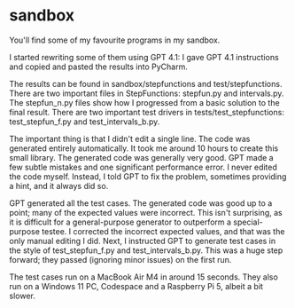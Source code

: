 # sandbox

You'll find some of my favourite programs in my sandbox.

I started rewriting some of them using GPT 4.1: I gave GPT 4.1 instructions and copied and pasted the results into PyCharm.

The results can be found in sandbox/stepfunctions and test/stepfunctions. There are two important files in StepFunctions: stepfun.py and intervals.py. The stepfun_n.py files show how I progressed from a basic solution to the final result. There are two important test drivers in tests/test_stepfunctions: test_stepfun_f.py and test_intervals_b.py.

The important thing is that I didn't edit a single line. The code was generated entirely automatically. It took me around 10 hours to create this small library. The generated code was generally very good. GPT made a few subtle mistakes and one significant performance error. I never edited the code myself. Instead, I told GPT to fix the problem, sometimes providing a hint, and it always did so.

GPT generated all the test cases. The generated code was good up to a point; many of the expected values were incorrect. This isn't surprising, as it is difficult for a general-purpose generator to outperform a special-purpose testee. I corrected the incorrect expected values, and that was the only manual editing I did. Next, I instructed GPT to generate test cases in the style of test_stepfun_f.py and test_intervals_b.py. This was a huge step forward; they passed (ignoring minor issues) on the first run.

The test cases run on a MacBook Air M4 in around 15 seconds. They also run on a Windows 11 PC, Codespace and a Raspberry Pi 5, albeit a bit slower.
